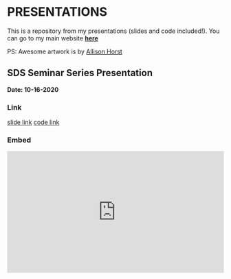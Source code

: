 
# PRESENTATIONS

This is a repository from my presentations (slides and code included!). You can go to my main website **[here](https://www.magdalenabennett.com)**

PS: Awesome artwork is by [Allison Horst](https://github.com/allisonhorst/stats-illustrations)

## SDS Seminar Series Presentation
**Date: 10-16-2020**

### Link

[slide link](sds_20201016/mbennett_did.html)   [code link](https://github.com/maibennett/presentations/blob/main/sds_20201016/mbennett_did.Rmd)


### Embed

<style>
.resp-container {
    position: relative;
    overflow: hidden;
    padding-top: 56.25%;
}

.testiframe {
    position: absolute;
    top: 0;
    left: 0;
    width: 100%;
    height: 100%;
    border: 0;
}
</style>

<div class="resp-container">
    <iframe class="testiframe" src="https://maibennett.github.io/presentations/sds_20201016/mbennett_did.html">
      Oops! Your browser doesn't suppor this.
    </iframe>
</div>
